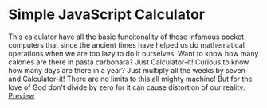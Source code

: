 # Simple JavaScript Calculator
This calculator have all the basic funcitonality of these infamous pocket computers that since the ancient times have helped us do mathematical operations when we are too lazy to do it ourselves.
Want to know how many calories are there in pasta carbonara? Just Calculator-it! Curious to know how many days are there in a year? Just multiply all the weeks by seven and Calculator-it! There are no limits to this all mighty machine! But for the love of God don't divide by zero for it can cause distortion of our reality.
[Preview][preview]

[preview]: include/preview.webp
